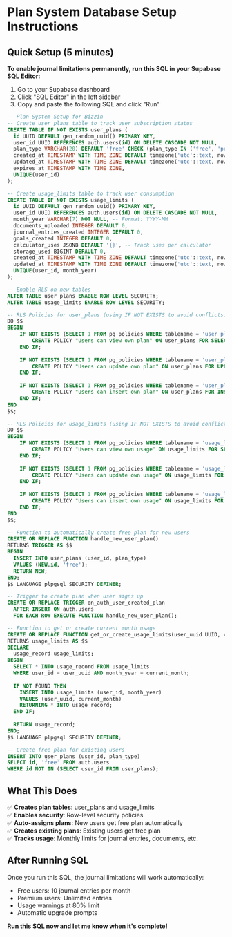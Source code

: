 # Plan System Database Setup Instructions

## Quick Setup (5 minutes)

**To enable journal limitations permanently, run this SQL in your Supabase SQL Editor:**

1. Go to your Supabase dashboard
2. Click "SQL Editor" in the left sidebar
3. Copy and paste the following SQL and click "Run"

```sql
-- Plan System Setup for Bizzin
-- Create user_plans table to track user subscription status
CREATE TABLE IF NOT EXISTS user_plans (
  id UUID DEFAULT gen_random_uuid() PRIMARY KEY,
  user_id UUID REFERENCES auth.users(id) ON DELETE CASCADE NOT NULL,
  plan_type VARCHAR(20) DEFAULT 'free' CHECK (plan_type IN ('free', 'premium')),
  created_at TIMESTAMP WITH TIME ZONE DEFAULT timezone('utc'::text, now()) NOT NULL,
  updated_at TIMESTAMP WITH TIME ZONE DEFAULT timezone('utc'::text, now()) NOT NULL,
  expires_at TIMESTAMP WITH TIME ZONE,
  UNIQUE(user_id)
);

-- Create usage_limits table to track user consumption
CREATE TABLE IF NOT EXISTS usage_limits (
  id UUID DEFAULT gen_random_uuid() PRIMARY KEY,
  user_id UUID REFERENCES auth.users(id) ON DELETE CASCADE NOT NULL,
  month_year VARCHAR(7) NOT NULL, -- Format: YYYY-MM
  documents_uploaded INTEGER DEFAULT 0,
  journal_entries_created INTEGER DEFAULT 0,
  goals_created INTEGER DEFAULT 0,
  calculator_uses JSONB DEFAULT '{}', -- Track uses per calculator
  storage_used BIGINT DEFAULT 0,
  created_at TIMESTAMP WITH TIME ZONE DEFAULT timezone('utc'::text, now()) NOT NULL,
  updated_at TIMESTAMP WITH TIME ZONE DEFAULT timezone('utc'::text, now()) NOT NULL,
  UNIQUE(user_id, month_year)
);

-- Enable RLS on new tables
ALTER TABLE user_plans ENABLE ROW LEVEL SECURITY;
ALTER TABLE usage_limits ENABLE ROW LEVEL SECURITY;

-- RLS Policies for user_plans (using IF NOT EXISTS to avoid conflicts)
DO $$
BEGIN
    IF NOT EXISTS (SELECT 1 FROM pg_policies WHERE tablename = 'user_plans' AND policyname = 'Users can view own plan') THEN
        CREATE POLICY "Users can view own plan" ON user_plans FOR SELECT USING (auth.uid() = user_id);
    END IF;
    
    IF NOT EXISTS (SELECT 1 FROM pg_policies WHERE tablename = 'user_plans' AND policyname = 'Users can update own plan') THEN
        CREATE POLICY "Users can update own plan" ON user_plans FOR UPDATE USING (auth.uid() = user_id);
    END IF;
    
    IF NOT EXISTS (SELECT 1 FROM pg_policies WHERE tablename = 'user_plans' AND policyname = 'Users can insert own plan') THEN
        CREATE POLICY "Users can insert own plan" ON user_plans FOR INSERT WITH CHECK (auth.uid() = user_id);
    END IF;
END
$$;

-- RLS Policies for usage_limits (using IF NOT EXISTS to avoid conflicts)
DO $$
BEGIN
    IF NOT EXISTS (SELECT 1 FROM pg_policies WHERE tablename = 'usage_limits' AND policyname = 'Users can view own usage') THEN
        CREATE POLICY "Users can view own usage" ON usage_limits FOR SELECT USING (auth.uid() = user_id);
    END IF;
    
    IF NOT EXISTS (SELECT 1 FROM pg_policies WHERE tablename = 'usage_limits' AND policyname = 'Users can update own usage') THEN
        CREATE POLICY "Users can update own usage" ON usage_limits FOR UPDATE USING (auth.uid() = user_id);
    END IF;
    
    IF NOT EXISTS (SELECT 1 FROM pg_policies WHERE tablename = 'usage_limits' AND policyname = 'Users can insert own usage') THEN
        CREATE POLICY "Users can insert own usage" ON usage_limits FOR INSERT WITH CHECK (auth.uid() = user_id);
    END IF;
END
$$;

-- Function to automatically create free plan for new users
CREATE OR REPLACE FUNCTION handle_new_user_plan()
RETURNS TRIGGER AS $$
BEGIN
  INSERT INTO user_plans (user_id, plan_type)
  VALUES (NEW.id, 'free');
  RETURN NEW;
END;
$$ LANGUAGE plpgsql SECURITY DEFINER;

-- Trigger to create plan when user signs up
CREATE OR REPLACE TRIGGER on_auth_user_created_plan
  AFTER INSERT ON auth.users
  FOR EACH ROW EXECUTE FUNCTION handle_new_user_plan();

-- Function to get or create current month usage
CREATE OR REPLACE FUNCTION get_or_create_usage_limits(user_uuid UUID, current_month VARCHAR(7))
RETURNS usage_limits AS $$
DECLARE
  usage_record usage_limits;
BEGIN
  SELECT * INTO usage_record FROM usage_limits 
  WHERE user_id = user_uuid AND month_year = current_month;
  
  IF NOT FOUND THEN
    INSERT INTO usage_limits (user_id, month_year)
    VALUES (user_uuid, current_month)
    RETURNING * INTO usage_record;
  END IF;
  
  RETURN usage_record;
END;
$$ LANGUAGE plpgsql SECURITY DEFINER;

-- Create free plan for existing users
INSERT INTO user_plans (user_id, plan_type)
SELECT id, 'free' FROM auth.users
WHERE id NOT IN (SELECT user_id FROM user_plans);
```

## What This Does

✅ **Creates plan tables**: user_plans and usage_limits  
✅ **Enables security**: Row-level security policies  
✅ **Auto-assigns plans**: New users get free plan automatically  
✅ **Creates existing plans**: Existing users get free plan  
✅ **Tracks usage**: Monthly limits for journal entries, documents, etc.

## After Running SQL

Once you run this SQL, the journal limitations will work automatically:
- Free users: 10 journal entries per month
- Premium users: Unlimited entries
- Usage warnings at 80% limit
- Automatic upgrade prompts

**Run this SQL now and let me know when it's complete!**